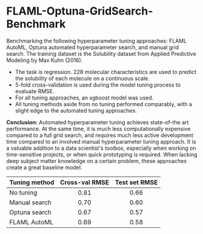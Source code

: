 # FLAML-Optuna-GridSearch-Benchmark
Benchmarking the following hyperparameter tuning approaches: FLAML AutoML, Optuna automated hyperparameter search, and manual grid search. The training dataset is the Solubility dataset from Applied Predictive Modeling by Max Kuhn (2016).

* The task is regression. 228 molecular characteristics are used to predict the solubility of each molecule on a continuous scale.
* 5-fold cross-validation is used during the model tuning process to evaluate RMSE.
* For all tuning approaches, an xgboost model was used.
* All tuning methods aside from no tuning performed comparably, with a slight edge to the automated tuning approaches.

**Conclusion:** Automated hyperparameter tuning achieves state-of-the art performance. At the same time, it is much less computationally expensive compared to a full grid search, and requires much less active development time compared to an involved manual hyperparameter tuning approach. It is a valuable addition to a data scientist's toolbox, especially when working on time-sensitive projects, or when quick prototyping is required. When lacking deep subject matter knowledge on a certain problem, these approaches create a great baseline model.

| Tuning method | Cross-val RMSE| Test set RMSE  |
| ------------- |:-------------:| :-------------:|
| No tuning     | 0.81          | 0.66           |
| Manual search | 0.70          | 0.60           |
| Optuna search | 0.67          | 0.57           |
| FLAML AutoML  | 0.69          | 0.58           |
